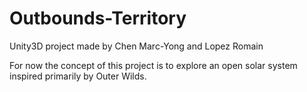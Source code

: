 # Outbounds-Territory

Unity3D project made by Chen Marc-Yong and Lopez Romain

For now the concept of this project is to explore an open solar system inspired primarily by Outer Wilds.
